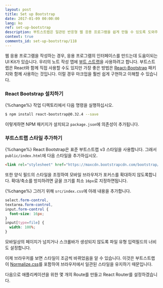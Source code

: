 ```yaml
---
layout: post
title: Set up Bootstrap
date: 2017-01-09 00:00:00
lang: ko 
ref: set-up-bootstrap
description: 부트스트랩은 일관된 반응형 웹 응용 프로그램을 쉽게 만들 수 있도록 도와주는 UI 프레임워크입니다. React-Bootstrap 라이브러리를 사용하여 React.js 프로젝트에서 Bootstrap을 사용할 것입니다. React-Bootstrap을 사용하면 표준 React 구성 요소의 형태로 부트스트랩을 사용할 수 있습니다. 
context: true
comments_id: set-up-bootstrap/118
---
```


웹 응용 프로그램을 작성하는 경우, 응용 프로그램의 인터페이스를 만드는데 도움이되는 UI Kit가 있습니다. 우리의 노트 작성 앱에 [부트 스트랩](http://getbootstrap.com)을 사용하려고 합니다. 부트스트랩은 React와 함께 직접 사용할 수도 있지만 가장 좋은 방법은 [React-Bootstrap](https://react-bootstrap.github.io) 패키지와 함께 사용하는 것입니다. 이럴 경우 마크업을 훨씬 쉽게 구현하고 이해할 수 있습니다.

### React Bootstrap 설치하기

{%change%} 작업 디렉토리에서 다음 명령을 실행하십시오.

``` bash
$ npm install react-bootstrap@0.32.4 --save
```

이렇게하면 NPM 패키지가 설치되고 `package.json`에 의존성이 추가됩니다.

### 부트스트랩 스타일 추가하기

{%change%} React Bootstrap은 표준 부트스트랩 v3 스타일을 사용합니다. 그래서 `public/index.html`에 다음 스타일을 추가하십시오.

``` html
<link rel="stylesheet" href="https://maxcdn.bootstrapcdn.com/bootstrap/3.3.7/css/bootstrap.min.css">
```

또한 양식 필드의 스타일을 조정하여 모바일 브라우저가 포커스를 확대하지 않도록합니다. 확대/축소를 방지하려면 글꼴 크기를 최소 `16px`로 지정하면됩니다.

{%change%} 그러기 위해 `src/index.css`에 아래 내용을 추가합니다.

``` css
select.form-control,
textarea.form-control,
input.form-control {
  font-size: 16px;
}
input[type=file] {
  width: 100%;
}
```

모바일상의 페이지가 넘치거나 스크롤바가 생성되지 않도록 파일 유형 입력필드의 너비도 설정합니다.

이제 브라우저를 보면 스타일이 조금씩 바뀌었음을 알 수 있습니다. 이것은 부트스트랩이 [Normalize.css](http://necolas.github.io/normalize.css/)를 포함하여 브라우저에서 일관된 스타일을 유지하기 때문입니다.

다음으로 애플리케이션을 위한 몇 개의 Route를 만들고 React Router를 설정하겠습니다.
